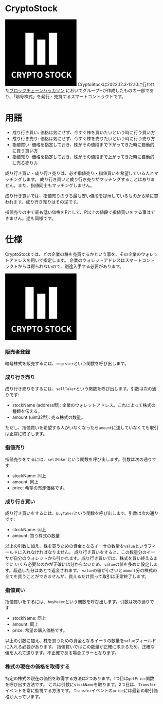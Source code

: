 # CryptoStock
![alt text](https://github.com/kana-lab/CryptoStock/blob/master/image/logo.png?raw=true)
CryptoStockは2022.12.3-12.10に行われた[ブロックチェーンハッカソン](https://todaiweb3.com/hackathon/)
においてグループHが作成したものの一部であり、「暗号株式」を発行・売買するスマートコントラクトです。

# 用語

- 成り行き買い: 価格は気にせず、今すぐ株を買いたいという時に行う買い方
- 成り行き売り: 価格は気にせず、今すぐ株を売りたいという時に行う売り方
- 指値買い: 価格を指定しておき、株がその値段まで下がってきた時に自動的に買う買い方
- 指値売り: 価格を指定しておき、株がその値段まで上がってきた時に自動的に売る売り方

成り行き買い・成り行き売りは、必ず指値売り・指値買いを希望している人とマッチングします。
成り行き買いと成り行き売りがマッチングすることはありません。また、指値同士もマッチングしません。

成り行き買いでは、指値売りのうち最も安い値段を提示しているものから順に買われます。成り行き売りはその逆です。

指値売りの中で最も低い価格をPとして、P以上の値段で指値買いをする事はできません。逆も同様です。

# 仕様

CryptoStockでは、どの企業の株を売買するかという事を、その企業のウォレットアドレスを用いて指定します。
企業のウォレットアドレスはスマートコントラクトからは得られないので、別途入手する必要があります。

![alt text](https://github.com/kana-lab/CryptoStock/blob/master/image/logo.png?raw=true)
### 販売者登録

暗号株式を販売するには、`register`という関数を呼び出します。

### 成り行き売り

成り行き売りをするには、`sellTaker`という関数を呼び出します。引数は次の通りです:

- stockName (address型): 企業のウォレットアドレス。これによって株式の種類を伝える。
- amount (uint32型): 売る株式の数量。

ただし、指値買いを希望する人がいなくなったら`amount`に達していなくても取引は正常に終了します。

### 指値売り

指値売りをするには、`sellMaker`という関数を呼び出します。引数は次の通りです:

- stockName: 同上
- amount: 同上
- price: 希望の売却価格です。

### 成り行き買い

成り行き買いをするには、`buyTaker`という関数を呼び出します。引数は次の通りです:

- stockName: 同上
- amount: 買う株式の数量

以上の引数に加え、株を買うための資金となるイーサの数量を`value`というフィールドに入れなければなりません。
成り行き買いをすると、この数量分のイーサが自分のウォレットから引かれます。成り行き買いでは、株式を買い終えるまでに
いくら必要なのかが正確には分からないため、`value`の値を多めに設定します。超過した分はあとで返金されます。
`value`の値が小さいと`amount`分の株式の全てを買うことができませんが、買えるだけ買って取引は正常終了します。

### 指値買い

指値買いをするには、`buyMaker`という関数を呼び出します。引数は次の通りです:

- stockName: 同上
- amount: 同上
- price: 希望の購入価格です。

以上の引数に加え、株を買うための資金となるイーサの数量を`value`フィールドに入れる必要があります。
指値買いではこの数量が正確に求まるため、正確な値を入れて送ります。不正確である場合エラーとなります。

### 株式の現在の価格を取得する

特定の株式の現在の価格を取得する方法は2つあります。1つ目は`getPrice`関数を呼び出す方法です。
これは引数に`stockName`を取ります。2つ目は、`Transfer`イベントを常に監視する方法です。
`Transfer`イベントの`price`には最新の取引価格が入っています。
